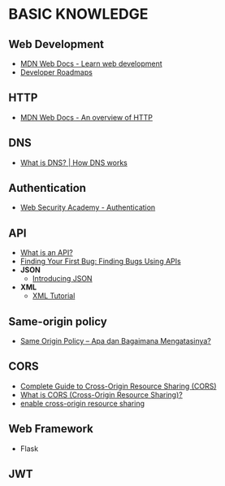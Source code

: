 # BASIC KNOWLEDGE

## Web Development
- [MDN Web Docs - Learn web development](https://developer.mozilla.org/en-US/docs/Learn)
- [Developer Roadmaps](https://roadmap.sh/)

## HTTP
- [MDN Web Docs - An overview of HTTP](https://developer.mozilla.org/en-US/docs/Web/HTTP/Overview)

## DNS
- [What is DNS? | How DNS works](https://www.cloudflare.com/learning/dns/what-is-dns/)

## Authentication
- [Web Security Academy - Authentication](https://portswigger.net/web-security/authentication)

## API
- [What is an API?](https://www.youtube.com/watch?v=s7wmiS2mSXY)
- [Finding Your First Bug: Finding Bugs Using APIs](https://www.youtube.com/watch?v=yCUQBc2rY9Y)
- **JSON**
  - [Introducing JSON](https://www.json.org/json-en.html)
- **XML**
  - [XML Tutorial](https://www.tutorialspoint.com/xml/index.htm)

## Same-origin policy
- [Same Origin Policy – Apa dan Bagaimana Mengatasinya?](https://jagowebdev.com/same-origin-policy-apa-dan-bagaimana-mengatasinya/)

## CORS
- [Complete Guide to Cross-Origin Resource Sharing (CORS)](https://www.keycdn.com/support/cors)
- [What is CORS (Cross-Origin Resource Sharing)?](https://www.educative.io/blog/getting-started-cors)
- [enable cross-origin resource sharing](https://enable-cors.org/)

## Web Framework
- Flask

## JWT

